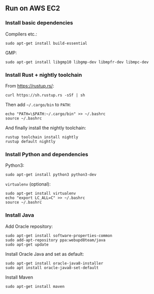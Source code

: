## Run on AWS EC2

### Install basic dependencies

Compilers etc.:
```
sudo apt-get install build-essential
```

GMP:
```
sudo apt-get install libgmp10 libgmp-dev libmpfr-dev libmpc-dev
```

### Install Rust + nightly toolchain

From https://rustup.rs/:
```
curl https://sh.rustup.rs -sSf | sh
```

Then add `~/.cargo/bin` to `PATH`:
```
echo "PATH=\$PATH:~/.cargo/bin" >> ~/.bashrc
source ~/.bashrc
```

And finally install the nightly toolchain:
```
rustup toolchain install nightly
rustup default nightly
```

### Install Python and dependencies

Python3:
```
sudo apt-get install python3 python3-dev
```

`virtualenv` (optional):
```
sudo apt-get install virtualenv
echo "export LC_ALL=C" >> ~/.bashrc
source ~/.bashrc
```


### Install Java

Add Oracle repository:
```
sudo apt-get install software-properties-common
sudo add-apt-repository ppa:webupd8team/java
sudo apt-get update
```

Install Oracle Java and set as default:
```
sudo apt-get install oracle-java8-installer
sudo apt install oracle-java8-set-default
```

Install Maven
```
sudo apt-get install maven
```
